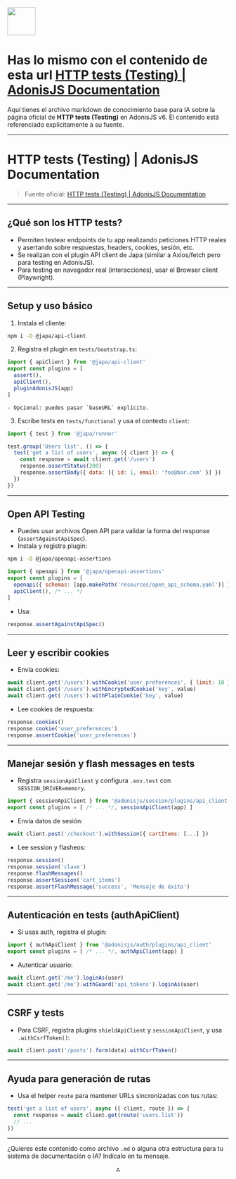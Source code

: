 <img src="https://r2cdn.perplexity.ai/pplx-full-logo-primary-dark%402x.png" style="height:64px;margin-right:32px"/>

# Has lo mismo con el contenido de esta url [HTTP tests (Testing) | AdonisJS Documentation](https://docs.adonisjs.com/guides/testing/http-tests)

Aquí tienes el archivo markdown de conocimiento base para IA sobre la página oficial de **HTTP tests (Testing)** en AdonisJS v6. El contenido está referenciado explícitamente a su fuente.

***

# HTTP tests (Testing) | AdonisJS Documentation

> Fuente oficial: [HTTP tests (Testing) | AdonisJS Documentation](https://docs.adonisjs.com/guides/testing/http-tests)

***

## ¿Qué son los HTTP tests?

- Permiten testear endpoints de tu app realizando peticiones HTTP reales y asertando sobre respuestas, headers, cookies, sesión, etc.
- Se realizan con el plugin API client de Japa (similar a Axios/fetch pero para testing en AdonisJS).
- Para testing en navegador real (interacciones), usar el Browser client (Playwright).

***

## Setup y uso básico

1. Instala el cliente:

```bash
npm i -D @japa/api-client
```

2. Registra el plugin en `tests/bootstrap.ts`:

```js
import { apiClient } from '@japa/api-client'
export const plugins = [
  assert(),
  apiClient(),
  pluginAdonisJS(app)
]
```

    - Opcional: puedes pasar `baseURL` explícito.
3. Escribe tests en `tests/functional` y usa el contexto `client`:

```js
import { test } from '@japa/runner'

test.group('Users list', () => {
  test('get a list of users', async ({ client }) => {
    const response = await client.get('/users')
    response.assertStatus(200)
    response.assertBody({ data: [{ id: 1, email: 'foo@bar.com' }] })
  })
})
```


***

## Open API Testing

- Puedes usar archivos Open API para validar la forma del response (`assertAgainstApiSpec`).
- Instala y registra plugin:

```bash
npm i -D @japa/openapi-assertions
```

```js
import { openapi } from '@japa/openapi-assertions'
export const plugins = [
  openapi({ schemas: [app.makePath('resources/open_api_schema.yaml')] }),
  apiClient(), /* ... */
]
```

- Usa:

```js
response.assertAgainstApiSpec()
```


***

## Leer y escribir cookies

- Envía cookies:

```js
await client.get('/users').withCookie('user_preferences', { limit: 10 })
await client.get('/users').withEncryptedCookie('key', value)
await client.get('/users').withPlainCookie('key', value)
```

- Lee cookies de respuesta:

```js
response.cookies()
response.cookie('user_preferences')
response.assertCookie('user_preferences')
```


***

## Manejar sesión y flash messages en tests

- Registra `sessionApiClient` y configura `.env.test` con `SESSION_DRIVER=memory`.

```js
import { sessionApiClient } from '@adonisjs/session/plugins/api_client'
export const plugins = [ /* ... */, sessionApiClient(app) ]
```

- Envía datos de sesión:

```js
await client.post('/checkout').withSession({ cartItems: [...] })
```

- Lee session y flasheos:

```js
response.session()
response.session('clave')
response.flashMessages()
response.assertSession('cart_items')
response.assertFlashMessage('success', 'Mensaje de éxito')
```


***

## Autenticación en tests (authApiClient)

- Si usas auth, registra el plugin:

```js
import { authApiClient } from '@adonisjs/auth/plugins/api_client'
export const plugins = [ /* ... */, authApiClient(app) ]
```

- Autenticar usuario:

```js
await client.get('/me').loginAs(user)
await client.get('/me').withGuard('api_tokens').loginAs(user)
```


***

## CSRF y tests

- Para CSRF, registra plugins `shieldApiClient` y `sessionApiClient`, y usa `.withCsrfToken()`:

```js
await client.post('/posts').form(data).withCsrfToken()
```


***

## Ayuda para generación de rutas

- Usa el helper `route` para mantener URLs sincronizadas con tus rutas:

```js
test('get a list of users', async ({ client, route }) => {
  const response = await client.get(route('users.list'))
  // ...
})
```


***

¿Quieres este contenido como archivo `.md` o alguna otra estructura para tu sistema de documentación o IA? Indícalo en tu mensaje.

<div style="text-align: center">⁂</div>

[^1]: https://docs.adonisjs.com/guides/testing/http-tests

